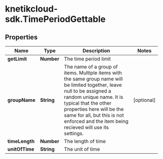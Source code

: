 # knetikcloud-sdk.TimePeriodGettable

## Properties
Name | Type | Description | Notes
------------ | ------------- | ------------- | -------------
**getLimit** | **Number** | The time period limit | 
**groupName** | **String** | The name of a group of items. Multiple items with the same group name will be limited together, leave null to be assigned a random unique name. It is typical that the other properties here will be the same for all, but this is not enforced and the item being recieved will use its settings. | [optional] 
**timeLength** | **Number** | The length of time | 
**unitOfTime** | **String** | The unit of time | 


